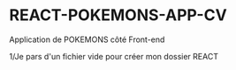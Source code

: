 # REACT-POKEMONS-APP-CV
Application de POKEMONS côté Front-end

1/Je pars d'un fichier vide pour créer mon dossier REACT
